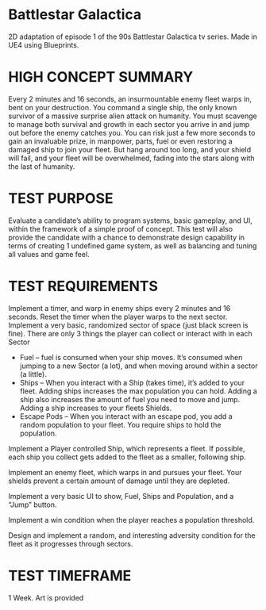 # Battlestar Galactica
 2D adaptation of episode 1 of the 90s Battlestar Galactica tv series. Made in UE4 using Blueprints.

# HIGH CONCEPT SUMMARY
Every 2 minutes and 16 seconds, an insurmountable enemy fleet warps in, bent on your destruction. 
You command a single ship, the only known survivor of a massive surprise alien attack on humanity. You 
must scavenge to manage both survival and growth in each sector you arrive in and jump out before the 
enemy catches you. You can risk just a few more seconds to gain an invaluable prize, in manpower, 
parts, fuel or even restoring a damaged ship to join your fleet. But hang around too long, and your shield 
will fail, and your fleet will be overwhelmed, fading into the stars along with the last of humanity.

# TEST PURPOSE
Evaluate a candidate’s ability to program systems, basic gameplay, and UI, within the framework of a 
simple proof of concept. This test will also provide the candidate with a chance to demonstrate design 
capability in terms of creating 1 undefined game system, as well as balancing and tuning all values and 
game feel. 

# TEST REQUIREMENTS
Implement a timer, and warp in enemy ships every 2 minutes and 16 seconds. Reset the timer when the 
player warps to the next sector.
Implement a very basic, randomized sector of space (just black screen is fine). There are only 3 things 
the player can collect or interact with in each Sector
*  Fuel – fuel is consumed when your ship moves. It’s consumed when jumping to a new 
Sector (a lot), and when moving around within a sector (a little).
*  Ships – When you interact with a Ship (takes time), it’s added to your fleet. Adding ships 
increases the max population you can hold. Adding a ship also increases the amount of 
fuel you need to move and jump. Adding a ship increases to your fleets Shields.
*  Escape Pods – When you interact with an escape pod, you add a random population to 
your fleet. You require ships to hold the population.


Implement a Player controlled Ship, which represents a fleet. If possible, each ship you collect gets 
added to the fleet as a smaller, following ship.


Implement an enemy fleet, which warps in and pursues your fleet. Your shields prevent a certain 
amount of damage until they are depleted.


Implement a very basic UI to show, Fuel, Ships and Population, and a “Jump” button.


Implement a win condition when the player reaches a population threshold.


Design and implement a random, and interesting adversity condition for the fleet as it progresses 
through sectors.

# TEST TIMEFRAME
1 Week. Art is provided
